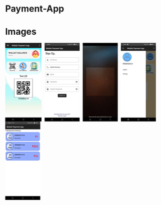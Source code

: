 # Payment-App
# Images
<img src="mobiel payment app/homeScreen.jpeg"
     alt="Markdown Monster icon"
     style="float: left; margin-right: 10px; height: 250px;" />
<img src="mobiel payment app/signup.jpg"
     alt="Markdown Monster icon"
     style="float: left; margin-right: 10px; height: 250px;" />
<img src="mobiel payment app/qrscanner.jpg"
     alt="Markdown Monster icon"
     style="float: left; margin-right: 10px; height: 250px;" />
<img src="mobiel payment app/infp.jpg"
     alt="Markdown Monster icon"
     style="float: left; margin-right: 10px; height: 250px;" />
<img src="mobiel payment app/transaction.jpg"
     alt="Markdown Monster icon"
     style="float: left; margin-right: 10px; height: 250px;" />
